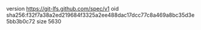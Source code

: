 version https://git-lfs.github.com/spec/v1
oid sha256:f32f7a38a2ed219684f3325a2ee488dac17dcc77c8a469a8bc35d3e5bb3b0c72
size 5630
